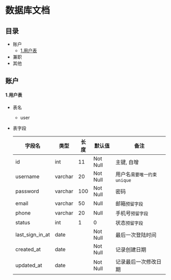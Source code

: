 # 数据库文档

## 目录

- 账户
  - [1.用户表](#test)
- 兼职
- 其他

## 账户

#### 1.用户表

- 表名

  - user

- 表字段

  | 字段名          | 类型    | 长度 | 默认值   | 备注                       |
  | --------------- | ------- | ---- | -------- | -------------------------- |
  | id              | int     | 11   | Not Null | 主键, 自增                 |
  | username        | varchar | 20   | Not Null | 用户名`需要唯一约束unique` |
  | password        | varchar | 100  | Not Null | 密码                       |
  | email           | varchar | 50   | Null     | 邮箱`预留字段`             |
  | phone           | varchar | 20   | Null     | 手机号`预留字段`           |
  | status          | int     | 1    | 0        | 状态`预留字段`             |
  | last_sign_in_at | date    |      | Not Null | 最后一次登陆时间           |
  | created_at      | date    |      | Not Null | 记录创建日期               |
  | updated_at      | date    |      | Not Null | 记录最后一次修改日期       |


